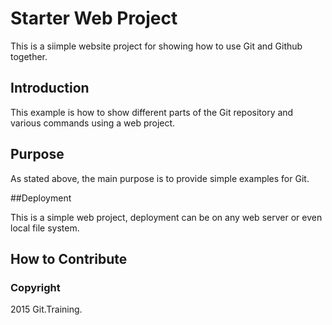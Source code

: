 # Starter Web Project

This is a siimple website project for showing how to use Git and Github together.

## Introduction

This example is how to show different parts of the Git repository and various commands using a web project.

## Purpose

As stated above, the main purpose is to provide simple examples for Git.

##Deployment

This is a simple web project, deployment can be on any web server or even local file system.

## How to Contribute

### Copyright

2015 Git.Training.
